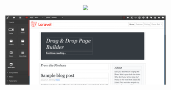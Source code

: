 <p align="center"><img src="./laravel-grapes-logo.png" width="300"></p>
<p align="left"><img src="./screenshot01.png"></p>
